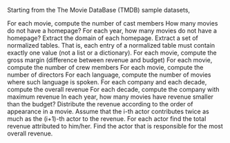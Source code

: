 Starting from the The Movie DataBase (TMDB) sample datasets,

For each movie, compute the number of cast members
How many movies do not have a homepage?
For each year, how many movies do not have a homepage?
Extract the domain of each homepage.
Extract a set of normalized tables. That is, each entry of a normalized table must contain exactly one value (not a list or a dictionary).
For each movie, compute the gross margin (difference between revenue and budget)
For each movie, compute the number of crew members
For each movie, compute the number of directors
For each language, compute the number of movies where such language is spoken.
For each company and each decade, compute the overall revenue
For each decade, compute the company with maximum revenue
In each year, how many movies have revenue smaller than the budget?
Distribute the revenue according to the order of appearance in a movie. Assume that the i-th actor contributes twice as much as the (i+1)-th actor to the revenue.
For each actor find the total revenue attributed to him/her.
Find the actor that is responsible for the most overall revenue.
